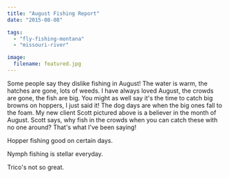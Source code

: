 ```yaml
---
title: "August Fishing Report"
date: "2015-08-08"

tags: 
  - "fly-fishing-montana"
  - "missouri-river"

image:
  filename: featured.jpg
---
```


Some people say they dislike fishing in August! The water is warm, the hatches are gone, lots of weeds. I have always loved August, the crowds are gone, the fish are big. You might as well say it's the time to catch big browns on hoppers, I just said it! The dog days are when the big ones fall to the foam. My new client Scott pictured above is a believer in the month of August. Scott says, why fish in the crowds when you can catch these with no one around? That's what I've been saying!

Hopper fishing good on certain days.

Nymph fishing is stellar everyday.

Trico's not so great.
